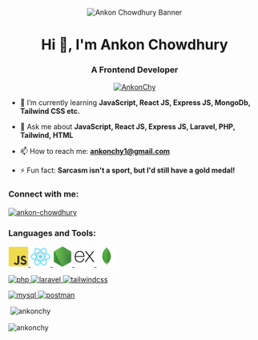 <p align="center">
  <img src="https://i.ibb.co.com/9cZGqyZ/Ankon-Chowdhury.png" alt="Ankon Chowdhury Banner" />
</p>
<h1 align="center">Hi 👋, I'm Ankon Chowdhury</h1>
<h3 align="center">A Frontend Developer</h3>

<p align="center"> <a href="https://github.com/ryo-ma/github-profile-trophy"><img src="https://github-profile-trophy.vercel.app/?username=AnkonChy" alt="AnkonChy" /></a> </p>

- 🌱 I’m currently learning **JavaScript, React JS, Express JS, MongoDb, Tailwind CSS etc.**

- 💬 Ask me about **JavaScript, React JS, Express JS, Laravel, PHP, Tailwind, HTML**

- 📫 How to reach me: **ankonchy1@gmail.com**

- ⚡ Fun fact: **Sarcasm isn't a sport, but I'd still have a gold medal!**

<h3 align="left">Connect with me:</h3>
<p align="left">
<a href="https://www.linkedin.com/in/ankonchybd/" target="blank"><img align="center" src="https://raw.githubusercontent.com/rahuldkjain/github-profile-readme-generator/master/src/images/icons/Social/linked-in-alt.svg" alt="ankon-chowdhury" height="30" width="40" /></a>
<!-- <a href="https://fb.com/angon.chy" target="blank"><img align="center" src="https://raw.githubusercontent.com/rahuldkjain/github-profile-readme-generator/master/src/images/icons/Social/facebook.svg" alt="angon.chy" height="30" width="40" /></a> -->
</p>
</p>

<h3 align="left">Languages and Tools:</h3>
<p align="left"> 
   <a href="https://www.w3schools.com/js/" target="_blank" rel="noreferrer"> <img src="https://raw.githubusercontent.com/devicons/devicon/master/icons/javascript/javascript-original.svg" alt="javascript" width="40" height="40"/> </a>
  <a href="https://reactjs.org/" target="_blank" rel="noreferrer">
  <img
    src="https://raw.githubusercontent.com/devicons/devicon/master/icons/react/react-original.svg"
    alt="react"
    width="40"
    height="40"
  />
</a>
<a href="https://nodejs.org/" target="_blank" rel="noreferrer">
  <img
    src="https://raw.githubusercontent.com/devicons/devicon/master/icons/nodejs/nodejs-original.svg"
    alt="nodejs"
    width="40"
    height="40"
  />
</a>

<a href="https://expressjs.com/" target="_blank" rel="noreferrer">
  <img src="https://raw.githubusercontent.com/devicons/devicon/master/icons/express/express-original.svg"
    alt="express"
    width="40"
    height="40"
  />
</a>
<a href="https://www.mongodb.com/" target="_blank" rel="noreferrer">
  <img
    src="https://raw.githubusercontent.com/devicons/devicon/master/icons/mongodb/mongodb-original.svg"
    alt="mongodb"
    width="40"
    height="40"
  />
</a>

  <a href="https://www.php.net/" target="_blank" rel="noreferrer"> <img src="https://www.vectorlogo.zone/logos/php/php-icon.svg" alt="php" width="40" height="40"/> </a>
  <a href="https://laravel.com/" target="_blank" rel="noreferrer"> <img src="https://www.vectorlogo.zone/logos/laravel/laravel-icon.svg" alt="laravel" width="40" height="40"/> </a>
 <a href="https://tailwindcss.com/" target="_blank" rel="noreferrer">
  <img
    src="https://upload.wikimedia.org/wikipedia/commons/d/d5/Tailwind_CSS_Logo.svg"
    alt="tailwindcss"
    width="40"
    height="40"
  />
</a>

 
  <a href="https://www.mysql.com/" target="_blank" rel="noreferrer"> <img src="https://www.vectorlogo.zone/logos/mysql/mysql-icon.svg" alt="mysql" width="40" height="40"/> </a>
  <a href="https://www.postman.com" target="_blank" rel="noreferrer"> <img src="https://www.vectorlogo.zone/logos/getpostman/getpostman-icon.svg" alt="postman" width="40" height="40"/> </a>
  <!-- Add any additional Laravel-specific tools and technologies here -->
</p>

<p>&nbsp;<img align="center" src="https://github-readme-stats.vercel.app/api?username=ankonchy&show_icons=true&locale=en" alt="ankonchy" /></p>

<p><img align="center" src="https://github-readme-streak-stats.herokuapp.com/?user=ankonchy&" alt="ankonchy" /></p>
